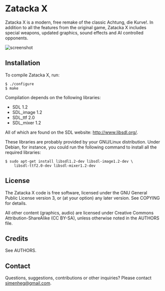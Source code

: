 # Zatacka X
Zatacka X is a modern, free remake of the classic Achtung, die Kurve!. In
addition to all the features from the original game, Zatacka X includes
special weapons, updated graphics, sound effects and AI controlled
opponents.

![screenshot](http://folk.uio.no/simenheg/zatackax_small.png)

## Installation
To compile Zatacka X, run:

    $ ./configure
    $ make

Compilation depends on the following libraries:

* SDL 1.2
* SDL_image 1.2
* SDL_ttf 2.0
* SDL_mixer 1.2

All of which are found on the SDL website: http://www.libsdl.org/.

These libraries are probably provided by your GNU/Linux
distribution. Under Debian, for instance, you could run the following
command to install all the required libraries:

    $ sudo apt-get install libsdl1.2-dev libsdl-image1.2-dev \
        libsdl-ttf2.0-dev libsdl-mixer1.2-dev

## License
The Zatacka X code is free software, licensed under the GNU General Public
License version 3, or (at your option) any later version. See COPYING for
details.

All other content (graphics, audio) are licensed under Creative Commons
Attribution-ShareAlike (CC BY-SA), unless otherwise noted in the AUTHORS
file.

## Credits
See AUTHORS.

## Contact
Questions, suggestions, contributions or other inquiries? Please contact
simenheg@gmail.com.
